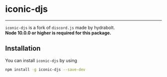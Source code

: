 # iconic-djs
----
`iconic-djs` is a fork of `discord.js` made by hydrabolt. <br />
**Node 10.0.0 or higher is required for this package.**

## Installation
You can install `iconic-djs` by using
```sh
npm install -g iconic-djs --save-dev
```